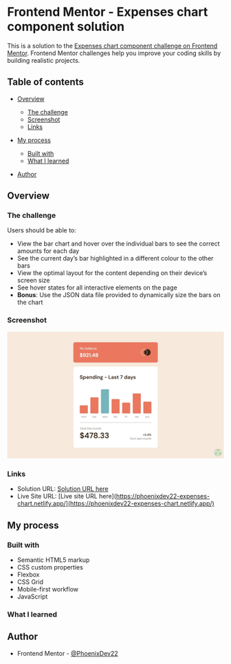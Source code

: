 # Frontend Mentor - Expenses chart component solution

This is a solution to the [Expenses chart component challenge on Frontend Mentor](https://www.frontendmentor.io/challenges/expenses-chart-component-e7yJBUdjwt). Frontend Mentor challenges help you improve your coding skills by building realistic projects. 

## Table of contents

- [Overview](#overview)
  - [The challenge](#the-challenge)
  - [Screenshot](#screenshot)
  - [Links](#links)
- [My process](#my-process)
  - [Built with](#built-with)
  - [What I learned](#what-i-learned)

- [Author](#author)



## Overview

### The challenge

Users should be able to:

- View the bar chart and hover over the individual bars to see the correct amounts for each day
- See the current day’s bar highlighted in a different colour to the other bars
- View the optimal layout for the content depending on their device’s screen size
- See hover states for all interactive elements on the page
- **Bonus**: Use the JSON data file provided to dynamically size the bars on the chart

### Screenshot

![](./images/Web%20capture_18-7-2022_201511_127.0.0.1.jpeg)


### Links

- Solution URL: [Solution URL here](https://github.com/PhoenixDev22/expenses-chart-component-main)
- Live Site URL: [Live site URL here](https://phoenixdev22-expenses-chart.netlify.app/](https://phoenixdev22-expenses-chart.netlify.app/)

## My process

### Built with

- Semantic HTML5 markup
- CSS custom properties
- Flexbox
- CSS Grid
- Mobile-first workflow
- JavaScript

### What I learned




## Author
- Frontend Mentor - [@PhoenixDev22](https://www.frontendmentor.io/profile/PhoenixDev22)



